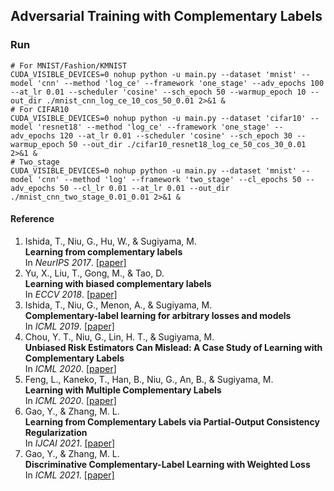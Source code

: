 ## Adversarial Training with Complementary Labels

### Run

```shell
# For MNIST/Fashion/KMNIST
CUDA_VISIBLE_DEVICES=0 nohup python -u main.py --dataset 'mnist' --model 'cnn' --method 'log_ce' --framework 'one_stage' --adv_epochs 100 --at_lr 0.01 --scheduler 'cosine' --sch_epoch 50 --warmup_epoch 10 --out_dir ./mnist_cnn_log_ce_10_cos_50_0.01 2>&1 &
# For CIFAR10
CUDA_VISIBLE_DEVICES=0 nohup python -u main.py --dataset 'cifar10' --model 'resnet18' --method 'log_ce' --framework 'one_stage' --adv_epochs 120 --at_lr 0.01 --scheduler 'cosine' --sch_epoch 30 --warmup_epoch 50 --out_dir ./cifar10_resnet18_log_ce_50_cos_30_0.01 2>&1 &
# Two_stage
CUDA_VISIBLE_DEVICES=0 nohup python -u main.py --dataset 'mnist' --model 'cnn' --method 'log' --framework 'two_stage' --cl_epochs 50 --adv_epochs 50 --cl_lr 0.01 --at_lr 0.01 --out_dir ./mnist_cnn_two_stage_0.01_0.01 2>&1 & 
```

#### Reference

1. Ishida, T., Niu, G., Hu, W., & Sugiyama, M.<br>**Learning from complementary labels**<br>In *NeurIPS 2017*. [[paper]](https://arxiv.org/abs/1705.07541)
1. Yu, X., Liu, T., Gong, M., & Tao, D.<br>**Learning with biased complementary labels**<br>In *ECCV 2018*. [[paper]](https://arxiv.org/abs/1711.09535)
1. Ishida, T., Niu, G., Menon, A., & Sugiyama, M.<br>**Complementary-label learning for arbitrary losses and models**<br>In *ICML 2019*. [[paper]](https://arxiv.org/abs/1810.04327)
1. Chou, Y. T., Niu, G., Lin, H. T., & Sugiyama, M.<br>**Unbiased Risk Estimators Can Mislead: A Case Study of Learning with Complementary Labels**<br>In *ICML 2020*. [[paper]](https://arxiv.org/abs/2007.02235)
1. Feng, L., Kaneko, T., Han, B., Niu, G., An, B., & Sugiyama, M.<br>**Learning with Multiple Complementary Labels**<br>In *ICML 2020*. [[paper]](https://arxiv.org/abs/1912.12927v3)
1. Gao, Y., & Zhang, M. L.<br>**Learning from Complementary Labels via Partial-Output Consistency Regularization**<br>In *IJCAI 2021*. [[paper]](https://www.ijcai.org/proceedings/2021/0423.pdf)
1. Gao, Y., & Zhang, M. L.<br>**Discriminative Complementary-Label Learning with Weighted Loss**<br>In *ICML 2021*. [[paper]](http://proceedings.mlr.press/v139/gao21d/gao21d.pdf)

